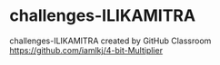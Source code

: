 # challenges-ILIKAMITRA
challenges-ILIKAMITRA created by GitHub Classroom
https://github.com/iamlkj/4-bit-Multiplier
